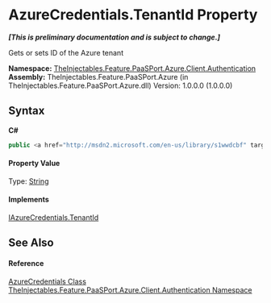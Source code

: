 # AzureCredentials.TenantId Property 
 _**\[This is preliminary documentation and is subject to change.\]**_

Gets or sets ID of the Azure tenant

**Namespace:**&nbsp;<a href="e6e41c02-aebe-793c-1694-72b6ef246725">TheInjectables.Feature.PaaSPort.Azure.Client.Authentication</a><br />**Assembly:**&nbsp;TheInjectables.Feature.PaaSPort.Azure (in TheInjectables.Feature.PaaSPort.Azure.dll) Version: 1.0.0.0 (1.0.0.0)

## Syntax

**C#**<br />
``` C#
public <a href="http://msdn2.microsoft.com/en-us/library/s1wwdcbf" target="_blank">string</a> TenantId { get; set; }
```


#### Property Value
Type: <a href="http://msdn2.microsoft.com/en-us/library/s1wwdcbf" target="_blank">String</a>

#### Implements
<a href="49d5e0eb-90a3-fe95-7487-61effedd810b">IAzureCredentials.TenantId</a><br />

## See Also


#### Reference
<a href="fe3174d0-7fac-f3f1-3086-b011a5af550e">AzureCredentials Class</a><br /><a href="e6e41c02-aebe-793c-1694-72b6ef246725">TheInjectables.Feature.PaaSPort.Azure.Client.Authentication Namespace</a><br />